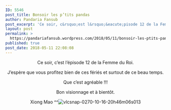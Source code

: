 ```yaml
---
ID: 5546
post_title: Bonsoir les p’tits pandas
author: Pandaria Fansub
post_excerpt: 'Ce soir, c&rsquo;est l&rsquo;&eacute;pisode 12 de la Femme du Roi. J&rsquo;esp&egrave;re que vous profitez bien de ces f&eacute;ri&eacute;s et surtout de ce beau temps. Que c&rsquo;est agr&eacute;able !!! Bon visionnage et &agrave; bient&ocirc;t. Xiong Mao ^^ &nbsp; Publicit&eacute;s'
layout: post
permalink: >
  https://pandariafansub.wordpress.com/2018/05/11/bonsoir-les-ptits-pandas-8/
published: true
post_date: 2018-05-11 22:08:08
---
```

<p style="text-align:center;">Ce soir, c&rsquo;est l&rsquo;épisode 12 de la Femme du Roi.</p>
<p style="text-align:center;">J&rsquo;espère que vous profitez bien de ces fériés et surtout de ce beau temps.</p>
<p style="text-align:center;">Que c&rsquo;est agréable !!!</p>
<p style="text-align:center;">Bon visionnage et à bientôt.</p>
<p style="text-align:center;">Xiong Mao ^^<img data-attachment-id="4419" data-permalink="https://pandariafansub.wordpress.com/2018/05/11/bonsoir-les-ptits-pandas-8/vlcsnap-0270-10-16-20h46m06s013/" data-orig-file="https://pandariafansub.files.wordpress.com/2018/05/vlcsnap-0270-10-16-20h46m06s013.jpg?w=705" data-orig-size="1920,2160" data-comments-opened="1" data-image-meta="{&quot;aperture&quot;:&quot;0&quot;,&quot;credit&quot;:&quot;&quot;,&quot;camera&quot;:&quot;&quot;,&quot;caption&quot;:&quot;&quot;,&quot;created_timestamp&quot;:&quot;0&quot;,&quot;copyright&quot;:&quot;&quot;,&quot;focal_length&quot;:&quot;0&quot;,&quot;iso&quot;:&quot;0&quot;,&quot;shutter_speed&quot;:&quot;0&quot;,&quot;title&quot;:&quot;&quot;,&quot;orientation&quot;:&quot;1&quot;}" data-image-title="vlcsnap-0270-10-16-20h46m06s013" data-image-description="" data-medium-file="https://pandariafansub.files.wordpress.com/2018/05/vlcsnap-0270-10-16-20h46m06s013.jpg?w=705?w=267" data-large-file="https://pandariafansub.files.wordpress.com/2018/05/vlcsnap-0270-10-16-20h46m06s013.jpg?w=705?w=705" class="alignnone size-full wp-image-4419" src="https://pandariafansub.files.wordpress.com/2018/05/vlcsnap-0270-10-16-20h46m06s013.jpg?w=705" alt="vlcsnap-0270-10-16-20h46m06s013" srcset="https://united-subs.dearclouds.com/wp-content/uploads/2018/05/0ba1f0bfa31467a8e21986df8a487e03.jpg 705w, https://pandariafansub.files.wordpress.com/2018/05/vlcsnap-0270-10-16-20h46m06s013.jpg?w=1410 1410w, https://pandariafansub.files.wordpress.com/2018/05/vlcsnap-0270-10-16-20h46m06s013.jpg?w=133 133w, https://pandariafansub.files.wordpress.com/2018/05/vlcsnap-0270-10-16-20h46m06s013.jpg?w=267 267w, https://pandariafansub.files.wordpress.com/2018/05/vlcsnap-0270-10-16-20h46m06s013.jpg?w=768 768w, https://pandariafansub.files.wordpress.com/2018/05/vlcsnap-0270-10-16-20h46m06s013.jpg?w=910 910w" sizes="(max-width: 705px) 100vw, 705px"   /></p>
<p>&nbsp;</p>